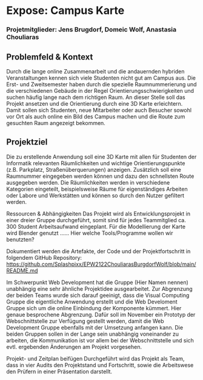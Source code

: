 # Expose: Campus Karte
### Projetmitglieder: Jens Brugdorf, Domeic Wolf, Anastasia Chouliaras

## Problemfeld & Kontext
Durch die lange online Zusammenarbeit und die andauernden hybriden Veranstaltungen kennen sich viele Studenten nicht gut am Campus aus. Die Erst- und Zweitsemester haben durch die spezielle Raumnummerierung und die verschiedenen Gebäude in der Regel Orientierungsschwierigkeiten und suchen häufig lange nach dem richtigen Raum.
An dieser Stelle soll das Projekt ansetzen und die Orientierung durch eine 3D Karte erleichtern. 
Damit sollen sich Studenten, neue Mitarbeiter oder auch Besucher sowohl vor Ort als auch online ein Bild des Campus machen und die Route zum gesuchten Raum angezeigt bekommen.

## Projektziel
Die zu erstellende Anwendung soll eine 3D Karte mit allen für Studenten der Informatik relevanten Räumlichkeiten und wichtige Orientierungspunkte (z.B. Parkplatz, Straßenüberquerungen) anzeigen. 
Zusätzlich soll eine Raumnummer eingegeben werden können und dazu den schnellsten Route ausgegeben werden. 
Die Räumlichkeiten werden in verschiedene Kategorien eingeteilt, beispielsweise Räume für eigenständiges Arbeiten oder Labore und Werkstätten und können so durch den Nutzer gefiltert werden.

Ressourcen & Abhängigkeiten
Das Projekt wird als Entwicklungsprojekt in einer dreier Gruppe durchgeführt, somit sind für jedes Teammitglied ca. 300 Student Arbeitsaufwand eingeplant.
Für die Modellierung der Karte wird Blender genutzt ……
Hier welche Tools/Programme wollen wir benutzten?

Dokumentiert werden die Artefakte, der Code und der Projektfortschritt in folgendem GitHub Repository: https://github.com/Splashpixx/EPW2122ChouliarasBurgdorfWolf/blob/main/README.md

Im Schwerpunkt Web Development hat die Gruppe (Hier Namen nennen) unabhängig eine sehr ähnliche Projektidee ausgearbeitet. Zur Abgrenzung der beiden Teams wurde sich darauf geeinigt, dass die Visual Computing Gruppe die eigentliche Anwendung erstellt und die Web Develoment Gruppe sich um die online Einbindung der Komponente kümmert.
Hier genaue besprochene Abgrenzung.
Dafür soll im November ein Prototyp der Webschnittstelle zur Verfügung gestellt werden, damit die Web Development Gruppe ebenfalls mit der Umsetzung anfangen kann.
Die beiden Gruppen sollen in der Lange sein unabhängig voneinander zu arbeiten, die Kommunikation ist vor allem bei der Webschnittstelle und sich evtl. ergebenden Änderungen am Projekt vorgesehen.

Projekt- und Zeitplan beifügen
Durchgeführt wird das Projekt als Team, dass in vier Audits den Projektstand und Fortschritt, sowie die Arbeitswese den Prüfern in einer Präsentation darstellt.
